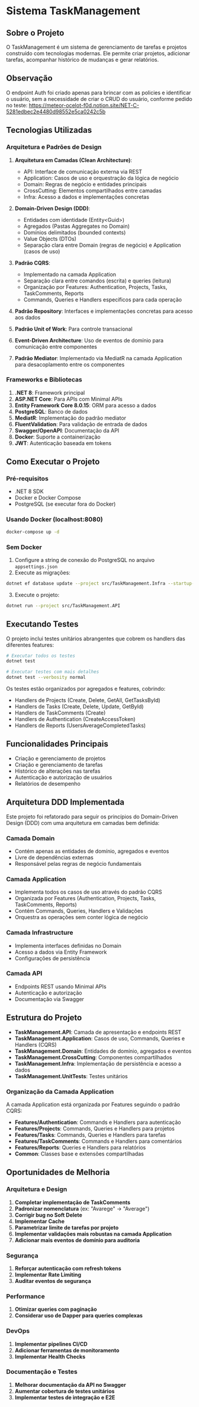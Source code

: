 # Sistema TaskManagement

## Sobre o Projeto
O TaskManagement é um sistema de gerenciamento de tarefas e projetos construído com tecnologias modernas. Ele permite criar projetos, adicionar tarefas, acompanhar histórico de mudanças e gerar relatórios.

## Observação
O endpoint Auth foi criado apenas para brincar com as policies e identificar o usuário, sem a necessidade de criar o CRUD do usuário, conforme pedido no teste: https://meteor-ocelot-f0d.notion.site/NET-C-5281edbec2e4480d98552e5ca0242c5b 

## Tecnologias Utilizadas

### Arquitetura e Padrões de Design
1. **Arquitetura em Camadas (Clean Architecture)**:
   - API: Interface de comunicação externa via REST
   - Application: Casos de uso e orquestração da lógica de negócio
   - Domain: Regras de negócio e entidades principais
   - CrossCutting: Elementos compartilhados entre camadas
   - Infra: Acesso a dados e implementações concretas

2. **Domain-Driven Design (DDD)**:
   - Entidades com identidade (Entity\<Guid>)
   - Agregados (Pastas Aggregates no Domain)
   - Domínios delimitados (bounded contexts)
   - Value Objects (DTOs)
   - Separação clara entre Domain (regras de negócio) e Application (casos de uso)

3. **Padrão CQRS**:
   - Implementado na camada Application
   - Separação clara entre comandos (escrita) e queries (leitura)
   - Organização por Features: Authentication, Projects, Tasks, TaskComments, Reports
   - Commands, Queries e Handlers específicos para cada operação

4. **Padrão Repository**: Interfaces e implementações concretas para acesso aos dados

5. **Padrão Unit of Work**: Para controle transacional

6. **Event-Driven Architecture**: Uso de eventos de domínio para comunicação entre componentes

7. **Padrão Mediator**: Implementado via MediatR na camada Application para desacoplamento entre os componentes

### Frameworks e Bibliotecas
1. **.NET 8**: Framework principal
2. **ASP.NET Core**: Para APIs com Minimal APIs
3. **Entity Framework Core 8.0.15**: ORM para acesso a dados
4. **PostgreSQL**: Banco de dados
5. **MediatR**: Implementação do padrão mediator
6. **FluentValidation**: Para validação de entrada de dados
7. **Swagger/OpenAPI**: Documentação da API
8. **Docker**: Suporte a containerização
9. **JWT**: Autenticação baseada em tokens

## Como Executar o Projeto

### Pré-requisitos
- .NET 8 SDK
- Docker e Docker Compose
- PostgreSQL (se executar fora do Docker)

### Usando Docker (localhost:8080)
```bash
docker-compose up -d
```

### Sem Docker
1. Configure a string de conexão do PostgreSQL no arquivo `appsettings.json`
2. Execute as migrações:
```bash
dotnet ef database update --project src/TaskManagement.Infra --startup-project src/TaskManagement.API
```
3. Execute o projeto:
```bash
dotnet run --project src/TaskManagement.API
```

## Executando Testes
O projeto inclui testes unitários abrangentes que cobrem os handlers das diferentes features:

```bash
# Executar todos os testes
dotnet test

# Executar testes com mais detalhes
dotnet test --verbosity normal
```

Os testes estão organizados por agregados e features, cobrindo:
- Handlers de Projects (Create, Delete, GetAll, GetTasksById)
- Handlers de Tasks (Create, Delete, Update, GetById)
- Handlers de TaskComments (Create)
- Handlers de Authentication (CreateAccessToken)
- Handlers de Reports (UsersAverageCompletedTasks)

## Funcionalidades Principais
- Criação e gerenciamento de projetos
- Criação e gerenciamento de tarefas
- Histórico de alterações nas tarefas
- Autenticação e autorização de usuários
- Relatórios de desempenho

## Arquitetura DDD Implementada

Este projeto foi refatorado para seguir os princípios do Domain-Driven Design (DDD) com uma arquitetura em camadas bem definida:

### Camada Domain
- Contém apenas as entidades de domínio, agregados e eventos
- Livre de dependências externas
- Responsável pelas regras de negócio fundamentais

### Camada Application
- Implementa todos os casos de uso através do padrão CQRS
- Organizada por Features (Authentication, Projects, Tasks, TaskComments, Reports)
- Contém Commands, Queries, Handlers e Validações
- Orquestra as operações sem conter lógica de negócio

### Camada Infrastructure
- Implementa interfaces definidas no Domain
- Acesso a dados via Entity Framework
- Configurações de persistência

### Camada API
- Endpoints REST usando Minimal APIs
- Autenticação e autorização
- Documentação via Swagger

## Estrutura do Projeto
- **TaskManagement.API**: Camada de apresentação e endpoints REST
- **TaskManagement.Application**: Casos de uso, Commands, Queries e Handlers (CQRS)
- **TaskManagement.Domain**: Entidades de domínio, agregados e eventos
- **TaskManagement.CrossCutting**: Componentes compartilhados
- **TaskManagement.Infra**: Implementação de persistência e acesso a dados
- **TaskManagement.UnitTests**: Testes unitários

### Organização da Camada Application
A camada Application está organizada por Features seguindo o padrão CQRS:
- **Features/Authentication**: Commands e Handlers para autenticação
- **Features/Projects**: Commands, Queries e Handlers para projetos
- **Features/Tasks**: Commands, Queries e Handlers para tarefas
- **Features/TaskComments**: Commands e Handlers para comentários
- **Features/Reports**: Queries e Handlers para relatórios
- **Common**: Classes base e extensões compartilhadas

## Oportunidades de Melhoria

### Arquitetura e Design
1. **Completar implementação de TaskComments**
2. **Padronizar nomenclatura** (ex: "Avarege" → "Average")
3. **Corrigir bug no Soft Delete**
4. **Implementar Cache**
5. **Parametrizar limite de tarefas por projeto**
6. **Implementar validações mais robustas na camada Application**
7. **Adicionar mais eventos de domínio para auditoria**

### Segurança
1. **Reforçar autenticação com refresh tokens**
2. **Implementar Rate Limiting**
3. **Auditar eventos de segurança**

### Performance
1. **Otimizar queries com paginação**
2. **Considerar uso de Dapper para queries complexas**

### DevOps
1. **Implementar pipelines CI/CD**
2. **Adicionar ferramentas de monitoramento**
3. **Implementar Health Checks**

### Documentação e Testes
1. **Melhorar documentação da API no Swagger**
2. **Aumentar cobertura de testes unitários**
3. **Implementar testes de integração e E2E**
